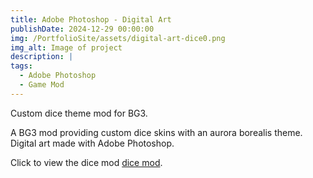 ```yaml
---
title: Adobe Photoshop - Digital Art
publishDate: 2024-12-29 00:00:00
img: /PortfolioSite/assets/digital-art-dice0.png
img_alt: Image of project
description: |
tags:
  - Adobe Photoshop
  - Game Mod
---
```


Custom dice theme mod for BG3.

A BG3 mod providing custom dice skins with an aurora borealis theme. Digital art made with Adobe Photoshop.

Click to view the dice mod <a href="https://www.nexusmods.com/baldursgate3/mods/2158">dice mod</a>.
